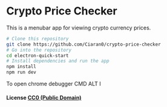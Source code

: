 # Crypto Price Checker

This is a menubar app for viewing crypto currency prices.

```bash
# Clone this repository
git clone https://github.com/Ciaran0/crypto-price-checker
# Go into the repository
cd electron-quick-start
# Install dependencies and run the app
npm install
npm run dev
```

To open chrome debugger
CMD ALT I

#### License [CC0 (Public Domain)](LICENSE.md)


